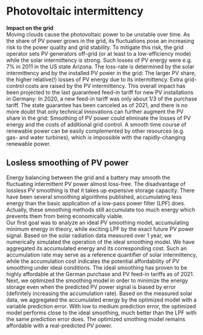 # Photovoltaic intermittency
**Impact on the grid**  
Moving clouds cause the photovoltaic power to be unstable over time. As the share of PV power grows in the grid, its fluctuations pose an increasing risk to the power quality and grid stability. To mitigate this risk, the grid operator sets PV generators off-grid (or at least to a low-efficiency mode) while the solar intermittency is strong. Such losses of PV energy were e.g. 7% in 2011 in the US state Arizona. The loss-rate is determined by the solar intermittency and by the installed PV power in the grid: The larger PV share, the higher relative(!) losses of PV energy due to its intermittency. Extra grid-control costs are raised by the PV intermittency. This overall impact has been projected to the last guaranteed feed-in tariff for new PV installations in Germany: In 2020, a new feed-in tariff was only about 1/3 of the purchase tariff. The state guarantee has been canceled as of 2021, and there is no more doubt that only technical innovations can further augment the PV share in the grid: Smoothing of PV power could eliminate the losses of PV energy and the costs of additional grid control. A smooth time course of renewable power can be easily complemented by other resources (e.g. gas- and water turbines), which is impossible with the rapidly-changing renewable power.  

## Losless smoothing of PV power
Energy balancing between the grid and a battery may smooth the fluctuating intermittent PV power almost loss-free. The disadvantage of lossless PV smoothing is that it takes up expensive storage capacity. There have been several smoothing algorithms published, accumulating less energy than the basic application of a low-pass power filter (LPF) does. Actually, these smoothing methods still accumulate too much energy which prevents them from being economically viable.  
Our first goal was to analyze an ideal PV smoothing model, accumulating minimum energy in theory, while exciting LPF by the exact future PV power signal. Based on the solar radiation data measured over 1 year, we numerically simulated the operation of the ideal smoothing model. We have aggregated its accumulated energy and its corresponding cost. Such an accumulation rate may serve as a reference quantifier of solar intermittency, while the accumulation cost indicates the potential affordability of PV smoothing under ideal conditions. The ideal smoothing has proven to be highly affordable at the German purchase and PV feed-in tariffs as of 2021.  
Next, we optimized the smoothing model in order to minimize the energy storage even when the predicted PV power signal is biased by error (definitely increasing the accumulation rate). Based on the measured solar data, we aggregated the accumulated energy by the optimized model with a variable prediction error. With low to medium prediction error, the optimized model performs close to the ideal smoothing, much better than the LPF with the same prediction error does. The optimized smothing model remains affordable with a real-predicted PV power.
